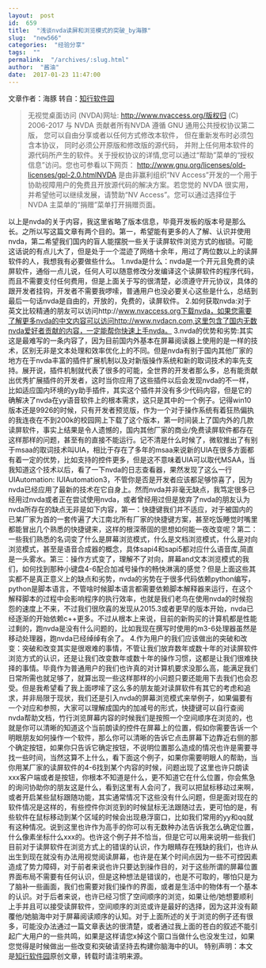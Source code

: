 ```yaml
---
layout:  post
id:  659
title:  "浅谈nvda读屏和浏览模式的突破_by海豚"
slug:  "new566"
categories:  "经验分享"
tags:  ""
permalink:  "/archives/:slug.html"
author:  "酱油"
date:  2017-01-23 11:47:00
---
```




文章作者：海豚
转自：<a href="http://www.zxrjy.net/">知行软件园</a>
> 无视觉桌面访问 (NVDA)网址: http://www.nvaccess.org/版权归 (C) 2006-2017 与 NVDA 贡献者所有NVDA 遵循 GNU 通用公共授权协议第二版， 您可以自由分享或者以任何方式修改本软件， 但在重新发布时必须包含本协议， 同时必须公开原版和修改版的源代码， 并附上任何用本软件的源代码所产生的软件。关于授权协议的详情,您可以通过“帮助”菜单的“授权信息”访问。您也可参看以下网页： http://www.gnu.org/licenses/old-licenses/gpl-2.0.htmlNVDA 是由非赢利组织“NV Access”开发的一个用于协助视障用户的免费且开放源代码的解决方案。若您觉的 NVDA 很实用，并希望他可以继续发展，请赞助“NV Access”。您可以通过选择位于 NVDA 主菜单的“捐赠”菜单打开捐赠页面。

以上是nvda的关于内容，我这里省略了版本信息，毕竟开发板的版本号是那么长。之所以写这篇文章有两个目的。第一，希望能有更多的人了解、认识并使用nvda，第二希望我们国内的盲人能摆脱一些关于读屏软件浏览方式的枷锁。可能这话说的有点儿大了，但是处于一个混迹了网络十余年，用过了两位数以上的读屏软件的人，我想我有必要做些什么。
1.nvda是什么：nvda是一个开元且免费的读屏软件，通俗一点儿说，任何人可以随意修改分发编译这个读屏软件的程序代码，而且不需要支付任何费用，但是上面关于写的很清楚，必须遵守开元协议，具体的跟开发者挂钩，开发者不需要我啰嗦，普通用户也没必要关心这些是什么，总结到最后一句话nvda是自由的，开放的，免费的，读屏软件。
2.如何获取nvda:对于英文比较精通的朋友可以访问http://www.nvaccess.org下载nvda，如果您需要了解更多nvda的中文内容可以访问http://www.nvdacn.com,这里包含了国内无数nvda爱好者贡献的内容，一定能帮你快速上手nvda。
3.nvda的优势和劣势:其实这是最难写的一条内容了，因为目前国内外基本在屏幕阅读器上使用的是一样的技术，区别无非是文本处理和效率优化上的不同。但是nvda有别于国内其他厂家的地方在于nvda丰富的插件扩展机制以及对新版操作系统和新的取词技术的率先支持。展开说，插件机制就代表了很多的可能，全世界的开发者那么多，总有能贡献出优秀扩展插件的开发者，这时当你应用了这些插件以后会发现nvda的不一样，比如适应国内环境的yy助手插件，其实这个插件并没有多少代码内容，但是它的确解决了nvda在yy语音软件上的根本需求，这只是其中的一个例子。记得win10版本还是9926的时候，只有开发者预览版，作为一个对于操作系统有着狂热偏执的我连夜在不到200k的校园网上下载了这个版本，第一时间装上了国内外的几款读屏软件，事实上结果是令人遗憾的，国内其他厂家的商业/免费读屏软件都存在这样那样的问题，甚至有的直接不能运行。记不清是什么时候了，微软推出了有别于msaa的取词技术叫UIA，相比于存在了多年的msaa来说新的UIA在很多方面都有着一定的优势，比如支持的控件更多，但是这不意味着UIA可以取代MSAA，当我知道这个技术以后，看了一下nvda的日志查看器，果然发现了这么一行UIAutomation: IUIAutomation3，不管你是否是开发者应该都足够惊喜了，因为nvda已经应用了最新的技术在它自身上。然而nvda并非毫无缺点，我笃定很多已经用过nvda或者正在尝试使用nvda，或者曾经用过但是放弃了nvda的朋友认为nvda所存在的缺点无非是如下内容，第一：快捷键我们并不适应，对于被国内的已某厂家为首的一套传遍了大江南北所有厂家的快捷键方案，甚至吃饭睡觉时嘴里都能冒出几个熟悉的快捷键来，这样的根深蒂固的思想如何能一夜改变呢？第二：一些我们熟悉的名词变了什么是屏幕浏览模式，什么是文档浏览模式，什么是对向浏览模式，甚至是语音合成器的概念，具体sapi4和sapi5都对应什么语音库,简直是一头雾水。第三：操作方式变了，理解不了对向，屏幕and文本浏览模式的我们，如何找到那种小键盘4-6配合加减号操作的畅快淋漓的感觉？但是上面这些其实都不是真正意义上的缺点和劣势，nvda的劣势在于很多代码依赖python编写，python是脚本语言，不管啥时候脚本语言都需要依赖脚本解释器来运行，在这个解释脚本的过程中会影响程序的执行效率，也就是我们老鸟在使用nvda的时候抱怨的速度上不来，不过我们很欣喜的发现从2015.3或者更早的版本开始，nvda已经逐渐的开始依赖c++更多。不过从根本上来说，目前的新购买的计算机都是性能过剩的，跑nvda是没有什么问题的，比如我现在撰写时使用的m3-6处理器虽然是移动处理器，跑nvda已经绰绰有余了。
4.作为用户的我们应该做出的突破和改变：突破和改变其实是很艰难的事情，不管让我们放弃数年或数十年的对读屏软件浏览方式的认识，还是让我们改变数年或数十年的操作习惯，这都是让我们很难抉择的事情。毕竟作为普通用户的我们也许真的对计算机要求没那么高，能满足我们日常所需也就足够了，就算出现一些这样那样的小问题只要还能用下去我们也会忍受。但是我希望看了我上面啰嗦了这么多的朋友能对读屏软件有其它的考虑和追求，并非局限于现状，我们还是引入nvda的屏幕浏览模式来举例子，如果偏要有一个对应和参照，大家可以理解成国内的加减号的形式，快捷键可以自行查阅nvda帮助文档，竹行浏览屏幕内容的时候我们是按照一个空间顺序在浏览的，也就是你可以清晰的知道这个当前朗读的控件在屏幕上的位置，假如你需要告诉一个明眼朋友如何操作一个软件，那么你可以清晰的告诉它点击屏幕下边靠近右侧的那个确定按钮，如果你只告诉它确定按钮，不说明位置那么造成的情况也许是需要寻找一些时间，当然这算不上什么，看下面这个例子，如果你需要明眼人的帮助，当你用某厂家的读屏软件的4-6找到某个内容的时候，问题出现了这里也许只朗读xxx客户端或者是按钮，你根本不知道是什么，更不知道它在什么位置，你会焦急的询问协助你的朋友这是什么，看到这里有人会问了，我可以把鼠标移动过来啊，或者开启某些鼠标跟随功能，其实通常情况下这些没有什么问题，但是面对现在的软件情况是这样的，有些控件你浏览到的时候鼠标无法跟随过去，更可怕的是，有些软件在鼠标移动到某个区域的时候会出现悬浮窗口，比如我们常用的yy和qq就有这种情况。说到这里也许作为高手的你可以有无数种办法告诉我怎么确定位置，什么像素坐标什么xxx的。也许这个例子并不恰当，但是它可以用来说明一些我们目前对于读屏软件在浏览方式上的错误的认识，作为眼睛存在残缺的我们，也许从出生到现在就没有办法用视觉阅读屏幕，也许是在某个时间点因为一些不可控因素造成了势力障碍，对于前者来说也许只要达到操作目的，对于这些所谓的屏幕位置界面布局不需要有任何认识，但是这种想法是错误的，也是不可取的，哪怕只是为了脑补一些画面，我们也需要对我们操作的界面，或者是生活中的物体有一个基本的认识。对于后者来说，也许已经习惯了空间顺序的浏览，如果让他/她想要顺利上手并且可以接受读屏软件，空间顺序的浏览或许是最好的选择，因为这并没有颠覆他/她脑海中对于屏幕阅读顺序的认知。对于上面所述的关于浏览的例子还有很多，可能没办法通过一篇文章表达的很清楚，或者通过我上面的苍白的叙述不能引起广大用户的一些共鸣，如果是这样请您x掉这个窗口当做什么也没发生过，如果您觉得是时候做出一些改变和突破请坚持去构建你脑海中的UI。
特别声明：本文是<a href="http://www.zxrjy.net/">知行软件园</a>原创文章，转载时请注明来源。